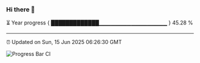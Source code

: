 ### Hi there 👋

⏳ Year progress { █████████████▁▁▁▁▁▁▁▁▁▁▁▁▁▁▁▁▁ } 45.28 %

---

⏰ Updated on Sun, 15 Jun 2025 06:26:30 GMT

![Progress Bar CI](https://github.com/liununu/liununu/workflows/Progress%20Bar%20CI/badge.svg)
